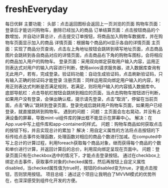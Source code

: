 # freshEveryday
每日优鲜
主要功能：
头部：点击返回图标会返回上一页浏览的页面
购物车页面：登录后才能访问购物车，删除已经加入的商品
订单结算页面：点击按钮商品的个数增加，并自动计算总计，点击提交订单按钮，将商品加入购物车数据库，并在购物车页面显示加入的商品
详情页面：根据每个商品的id显示各自的详情页面
主页面：实现了商品分页查询，点击左上角地址按钮会跳转到填写地址页面，点击商品图片会跳转到各自商品对应的详情页面，点击商品右下角的购物车图标，会将相应的商品加入用户的购物车。
登录页面：采用双向绑定获取用户输入内容，运用正则表达式对用户的输入内容进行判断，使用axios请求服务器，进入数据库查询有无此用户，若有，完成登录。验证码功能：自动生成验证码，点击刷新验证码，只有输入正确的验证码才能登录
注册页面：同样运用双向绑定用户输入的内容，利用正则表达式判断是否满足规则，若满足，则将用户输入的内容插入数据库中。
底部导航栏：点击导航栏按钮会跳转到相应的页面，当点击购物车按钮进行判断，如果用户没有登录，会弹出确认框，提示请先登录，点击“取消”，停留在当前页面，点击“确认”跳转到登录页面，登录完成后跳转用户购物车页面，如果用户已经登录，就直接跳转到购物车。
遇到的问题：
问题：主页面会左右晃动，并没有占满设备的屏幕，导致mint-ui组件库的弹出框不能显示在屏幕中心。
解决：在App.vue中写上组件库和app-container的样式。
问题：购物车商品如何获取点击的按钮下标，并且实现总计的累加？
解决：用自定义属性的方法将点击按钮的下标传给点击事件处理函数，处理函数对相应的商品个数进行加减。在computed中写上总计的计算过程，利用foreach获取每个商品对象，继而获得每个商品的个数和单价进行计算，并返回计算后的总价，利用双向绑定呈现在页面中。
问题：登录页面只有在checkbox选中的情况下，才能点击登录按钮。
通过在checkbox上绑定点击事件，获取事件对象的checked属性，然后再按钮上自定义属性disabled，当checked属性值为true时，按钮的disabled变为true，才能点击按钮，否则禁用按钮。
项目总结：通过这个项目让我明白了MVVM模式的优势所在，也深深感受到组件化开发的方便。
